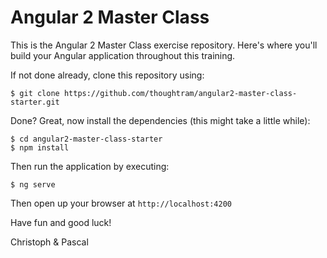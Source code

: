 # Angular 2 Master Class

This is the Angular 2 Master Class exercise repository. Here's where you'll build your Angular application throughout this training.

If not done already, clone this repository using:

```
$ git clone https://github.com/thoughtram/angular2-master-class-starter.git
```

Done? Great, now install the dependencies (this might take a little while):

```
$ cd angular2-master-class-starter
$ npm install
```

Then run the application by executing:

```
$ ng serve
```

Then open up your browser at `http://localhost:4200`

Have fun and good luck!

Christoph & Pascal
